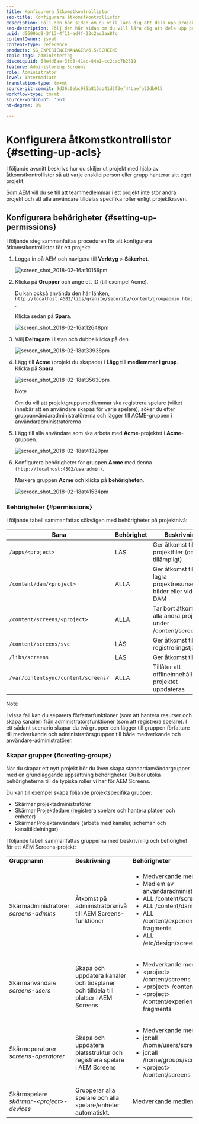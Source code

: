 ```yaml
---
title: Konfigurera åtkomstkontrollistor
seo-title: Konfigurera åtkomstkontrollistor
description: Följ den här sidan om du vill lära dig att dela upp projekt med hjälp av åtkomstkontrollistor så att varje enskild person eller grupp hanterar sitt eget projekt.
seo-description: Följ den här sidan om du vill lära dig att dela upp projekt med hjälp av åtkomstkontrollistor så att varje enskild person eller grupp hanterar sitt eget projekt.
uuid: d5609bd9-3f13-4f11-ad4f-23c2ac3aa8fc
contentOwner: jsyal
content-type: reference
products: SG_EXPERIENCEMANAGER/6.5/SCREENS
topic-tags: administering
discoiquuid: 64e4d6ae-3fd3-41ec-84e1-cc2cac7b2519
feature: Administering Screens
role: Administrator
level: Intermediate
translation-type: tm+mt
source-git-commit: 9d36c0ebc985b815ab41d3f3ef44baefa22db915
workflow-type: tm+mt
source-wordcount: '563'
ht-degree: 0%

---
```



# Konfigurera åtkomstkontrollistor {#setting-up-acls}

I följande avsnitt beskrivs hur du skiljer ut projekt med hjälp av åtkomstkontrollistor så att varje enskild person eller grupp hanterar sitt eget projekt.

Som AEM vill du se till att teammedlemmar i ett projekt inte stör andra projekt och att alla användare tilldelas specifika roller enligt projektkraven.

## Konfigurera behörigheter {#setting-up-permissions}

I följande steg sammanfattas proceduren för att konfigurera åtkomstkontrollistor för ett projekt:

1. Logga in på AEM och navigera till **Verktyg** > **Säkerhet**.

   ![screen_shot_2018-02-16at10156pm](assets/screen_shot_2018-02-16at10156pm.png)

1. Klicka på **Grupper** och ange ett ID (till exempel Acme).

   Du kan också använda den här länken, `http://localhost:4502/libs/granite/security/content/groupadmin.html`.

   Klicka sedan på **Spara**.

   ![screen_shot_2018-02-16at12648pm](assets/screen_shot_2018-02-16at12648pm.png)

1. Välj **Deltagare** i listan och dubbelklicka på den.

   ![screen_shot_2018-02-18at33938pm](assets/screen_shot_2018-02-18at33938pm.png)

1. Lägg till **Acme** (projekt du skapade) i **Lägg till medlemmar i grupp**. Klicka på **Spara**.

   ![screen_shot_2018-02-18at35630pm](assets/screen_shot_2018-02-18at35630pm.png)

   >[!NOTE]
   >
   >Om du vill att projektgruppsmedlemmar ska registrera spelare (vilket innebär att en användare skapas för varje spelare), söker du efter gruppanvändaradministratörerna och lägger till ACME-gruppen i användaradministratörerna

1. Lägg till alla användare som ska arbeta med **Acme**-projektet i **Acme**-gruppen.

   ![screen_shot_2018-02-18at41320pm](assets/screen_shot_2018-02-18at41320pm.png)

1. Konfigurera behörigheter för gruppen **Acme** med denna `(http://localhost:4502/useradmin)`.

   Markera gruppen **Acme** och klicka på **behörigheten**.

   ![screen_shot_2018-02-18at41534pm](assets/screen_shot_2018-02-18at41534pm.png)

### Behörigheter {#permissions}

I följande tabell sammanfattas sökvägen med behörigheter på projektnivå:

| **Bana** | **Behörighet** | **Beskrivning** |
|---|---|---|
| `/apps/<project>` | LÄS | Ger åtkomst till projektfiler (om tillämpligt) |
| `/content/dam/<project>` | ALLA | Ger åtkomst till att lagra projektresurser som bilder eller video i DAM |
| `/content/screens/<project>` | ALLA | Tar bort åtkomst till alla andra projekt under /content/screens |
| `/content/screens/svc` | LÄS | Ger åtkomst till registreringstjänsten |
| `/libs/screens` | LÄS | Ger åtkomst till DCC |
| `/var/contentsync/content/screens/` | ALLA | Tillåter att offlineinnehåll för projektet uppdateras |

>[!NOTE]
>
>I vissa fall kan du separera författarfunktioner (som att hantera resurser och skapa kanaler) från administratörsfunktioner (som att registrera spelare). I ett sådant scenario skapar du två grupper och lägger till gruppen författare till medverkande och administratörsgruppen till både medverkande och användare-administratörer.

### Skapar grupper {#creating-groups}

När du skapar ett nytt projekt bör du även skapa standardanvändargrupper med en grundläggande uppsättning behörigheter. Du bör utöka behörigheterna till de typiska roller vi har för AEM Screens.

Du kan till exempel skapa följande projektspecifika grupper:

* Skärmar projektadministratörer
* Skärmar Projektledare (registrera spelare och hantera platser och enheter)
* Skärmar Projektanvändare (arbeta med kanaler, scheman och kanaltilldelningar)

I följande tabell sammanfattas grupperna med beskrivning och behörighet för ett AEM Screens-projekt:

<table>
 <tbody>
  <tr>
   <td><strong>Gruppnamn</strong></td>
   <td><strong>Beskrivning</strong></td>
   <td><strong>Behörigheter</strong></td>
  </tr>
  <tr>
   <td>Skärmadministratörer<br /> <em>screens-admins</em></td>
   <td>Åtkomst på administratörsnivå till AEM Screens-funktioner</td>
   <td>
    <ul>
     <li>Medverkande medlem</li>
     <li>Medlem av användaradministratörer</li>
     <li>ALL /content/screens</li>
     <li>ALL /content/dam</li>
     <li>ALL /content/experience-fragments</li>
     <li>ALL /etc/design/screens</li>
    </ul> </td>
  </tr>
  <tr>
   <td>Skärmanvändare<br /> <em>screens-users</em></td>
   <td>Skapa och uppdatera kanaler och tidsplaner och tilldela till platser i AEM Screens</td>
   <td>
    <ul>
     <li>Medverkande medlem</li>
     <li>&lt;project&gt; /content/screens</li>
     <li>&lt;project&gt; /content/dam</li>
     <li>&lt;project&gt; /content/experience-fragments</li>
    </ul> </td>
  </tr>
  <tr>
   <td>Skärmoperatorer<br /> <em>screens-operatorer</em></td>
   <td>Skapa och uppdatera platsstruktur och registrera spelare i AEM Screens</td>
   <td>
    <ul>
     <li>Medverkande medlem</li>
     <li>jcr:all /home/users/screens</li>
     <li>jcr:all /home/groups/screens</li>
     <li>&lt;project&gt; /content/screens</li>
    </ul> </td>
  </tr>
  <tr>
   <td>Skärmspelare<br /> <em>skärmar-&lt;project&gt;-devices</em></td>
   <td>Grupperar alla spelare och alla spelare/enheter automatiskt.</td>
   <td><p> Medverkande medlem</p> </td>
  </tr>
 </tbody>
</table>

